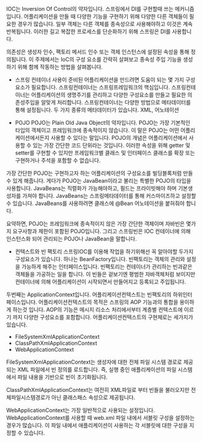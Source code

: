 IOC는 Inversion Of Control의 약자입니다.
스프링에서 DI를 구현할때 쓰는 메커니즘입니다.
어플리케이션을 만들 때 다양한 기능을 구현하기 위해 다양한 다른 객체들이 필요한 경우가 많습니다.
일부 객체는 다른 객체를 종속성으로 사용해야하고 이것은 계속 반복됩니다.
이러한 길고 복잡한 프로세스를 단순화하기 위해 스프링은 DI를 사용합니다.

의존성은 생성자 인수, 팩토리 메서드 인수 또는 객체 인스턴스에 설정된 속성을 통해 정의됩니다.
이 주제에서는 IoC의 구성 요소를 간략히 살펴보고 종속성 주입 기능을 생성하기 위해 함께 작동하는 방법을 살펴봅니다.

- 스프링 컨테이너
사용이 준비된 어플리케이션을 만드려면 도움이 되는 몇 가지 구성 요소가 필요합니다.
스프링컨테이너는 스프링프레임워크의 핵심입니다.
스프링컨테이너는 어플리케이션의 생명주기를 관리하고 
다양한 구성요소를 만들고 필요한 의존성주입을 알맞게 처리합니다.
스프링컨테이너는 다양한 방법으로 메타데이터를 통해 설정됩니다.
두 가지 종류의 메타데이터가 있습니다. XML, 어노테이션

- POJO
POJO는 Plain Old Java Object의 약자입니다.
POJO는 가장 기본적인 타입의 객체이고 프레임워크에 종속적이지 않습니다.
이 말은 POJO는 어떤 어플리케이션에서든지 사용할 수 있다는 말입니다.
POJO의 개념은 어플리케이션에서 사용할 수 있는 가장 간단한 코드 단위라는 것입니다.
이러한 속성을 위해 getter 및 setter를 구현할 수 있지만 프레임워크별 클래스 및 
인터페이스 클래스를 확장 또는 구현하거나 주석을 포함할 수 없습니다.

가장 간단한 POJO는 구현하고자 하는 어플리케이션의 구성요소를 빌딩블록처럼 만들 수 있게 해줍니다.
게다가 POJO는 JavaBean이라고 불리는 특별한 POJO의 타입을 사용합니다.
JavaBeans는 직렬화가 가능해야하고, 필드는 프라이빗해야 하며 기본생성자를 가져야 합니다.
JavaBeans는 스프링메타데이터를 통해 커스마이즈하고 설정할 수 있습니다.
JavaBeans를 사용하려면 클래스에 @Bean 어노테이션을 붙혀줘야 합니다.

요약하면, POJO는 프레임워크에 종속적이지 않은 가장 간단한 객체이며
자바빈은 몇가지 요구사항과 제한이 포함된 POJO입니다.
그리고 스프링빈은 IOC 컨테이너에 의해 인스턴스화 되어 관리되는 POJO나 JavaBean을 말합니다.

- 컨텍스트와 빈 팩토리
스프링IOC를 이용해 작업을 하기위해선 꼭 알아야할 두가지 구성요소가 있습니다.
하나는 BeanFactory입니다.
빈팩토리는 객체의 관리와 설정을 가능하게 해주는 인터페이스입니다.
빈팩토리는 컨테이너가 관리하는 빈과같은 객체들을 가공하는 일을 합니다.
이 빈들은 겉보기엔 평범한 자바객체처럼 보이지만 컨테이너에 의해
어플리케이션이 시작되면서 만들어지고 등록되고 주입됩니다.

두번째는 ApplicationContext입니다.
어플리케이션컨텍스트는 빈팩토리의 하위인터페이스입니다.
어플리케이션컨텍스트의 목적은 스프링의 AOP 기능과의 통합을 용이하게 하는것 입니다.
AOP의 기능은 메시지 리소스 처리에서부터 계층별 컨텍스트에 이르기 까지
다양한 구성요소를 포함합니다.
어플리케이션컨텍스트의 구현체로는 세가지가 있습니다.

* FileSystemXmlApplicationContext
* ClassPathXmlApplicationContext
* WebApplicationContext

FileSystemXmlApplicationContext는 생성자에 대한 
전체 파일 시스템 경로로 제공되는 XML 파일에서 빈 정의를 로드합니다.
즉, 실행 중인 애플리케이션의 파일 시스템에서 파일 내용을 기반으로 빈이 초기화됩니다.

ClassPathXmlApplicationContext는 여전히 XML파일로 부터 빈들을 불러오지만
전체파일시스템경로가 아닌 클래스패스 속성으로 제공됩니다.

WebApplicationContext는 가장 일반적으로 사용되는 설정입니다.
WebApplicationContext를 사용할 때 web.xml 파일 내에서 서블릿 구성을 설정하는 경우가 많습니다.
이 파일 내에서 애플리케이션이 사용하는 각 서블릿에 대한 구성을 지정할 수 있습니다.


